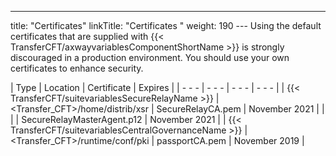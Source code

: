 ---
title: "Certificates"
linkTitle: "Certificates "
weight: 190
--- Using the default certificates that are supplied with {{< TransferCFT/axwayvariablesComponentShortName  >}} is strongly discouraged in a production environment. You should use your own certificates to enhance security.

| Type  | Location  | Certificate  | Expires  |
| - - - | - - - | - - - | - - - |
| {{< TransferCFT/suitevariablesSecureRelayName  >}}  | &lt;Transfer_CFT&gt;/home/distrib/xsr  | SecureRelayCA.pem | November 2021  |
|   |   | SecureRelayMasterAgent.p12  | November 2021  |
| {{< TransferCFT/suitevariablesCentralGovernanceName  >}}  | &lt;Transfer_CFT&gt;/runtime/conf/pki  | passportCA.pem  | November 2019  |

